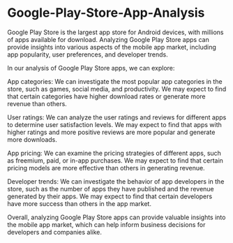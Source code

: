 # Google-Play-Store-App-Analysis

Google Play Store is the largest app store for Android devices, with millions of apps available for download. Analyzing Google Play Store apps can provide insights into various aspects of the mobile app market, including app popularity, user preferences, and developer trends.

In our analysis of Google Play Store apps, we can explore:

App categories: We can investigate the most popular app categories in the store, such as games, social media, and productivity. We may expect to find that certain categories have higher download rates or generate more revenue than others.

User ratings: We can analyze the user ratings and reviews for different apps to determine user satisfaction levels. We may expect to find that apps with higher ratings and more positive reviews are more popular and generate more downloads.

App pricing: We can examine the pricing strategies of different apps, such as freemium, paid, or in-app purchases. We may expect to find that certain pricing models are more effective than others in generating revenue.

Developer trends: We can investigate the behavior of app developers in the store, such as the number of apps they have published and the revenue generated by their apps. We may expect to find that certain developers have more success than others in the app market.

Overall, analyzing Google Play Store apps can provide valuable insights into the mobile app market, which can help inform business decisions for developers and companies alike.




